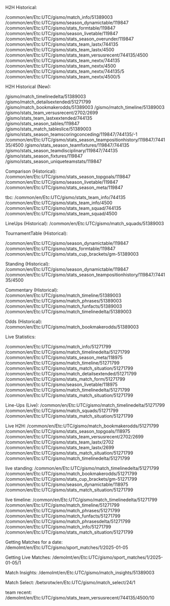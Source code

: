 H2H Historical:

/common/en/Etc:UTC/gismo/match_info/51389003
/common/en/Etc:UTC/gismo/season_dynamictable/119847
/common/en/Etc:UTC/gismo/stats_formtable/119847
/common/en/Etc:UTC/gismo/season_livetable/119847
/common/en/Etc:UTC/gismo/stats_season_overunder/119847
/common/en/Etc:UTC/gismo/stats_team_lastx/744135
/common/en/Etc:UTC/gismo/stats_team_lastx/4500
/common/en/Etc:UTC/gismo/stats_team_versusrecent/744135/4500
/common/en/Etc:UTC/gismo/stats_team_nextx/744135
/common/en/Etc:UTC/gismo/stats_team_nextx/4500
/common/en/Etc:UTC/gismo/stats_team_nextx/744135/5
/common/en/Etc:UTC/gismo/stats_team_nextx/4500/5

H2H Historical (New):

/gismo/match_timelinedelta/51389003
/gismo/match_detailsextended/51271799
/gismo/match_bookmakerodds/51389003
/gismo/match_timeline/51389003
/gismo/stats_team_versusrecent/2702/2699
/gismo/stats_team_lastxextended/744135
/gismo/stats_season_tables/119847
/gismo/stats_match_tableslice/51389003
/gismo/stats_season_teamscoringconceding/119847/744135/-1
/common/en/Etc:UTC/gismo/stats_season_teampositionhistory/119847/744135/4500
/gismo/stats_season_teamfixtures/119847/744135
/gismo/stats_season_teamdisciplinary/119847/744135
/gismo/stats_season_fixtures/119847
/gismo/stats_season_uniqueteamstats/119847

Comparison (Historical):
/common/en/Etc:UTC/gismo/stats_season_topgoals/119847
/common/en/Etc:UTC/gismo/season_livetable/119847
/common/en/Etc:UTC/gismo/stats_season_meta/119847

tbc:
/common/en/Etc:UTC/gismo/stats_team_info/744135
/common/en/Etc:UTC/gismo/stats_team_info/4500
/common/en/Etc:UTC/gismo/stats_team_squad/744135
/common/en/Etc:UTC/gismo/stats_team_squad/4500

LineUps (Historical):
/common/en/Etc:UTC/gismo/match_squads/51389003

TournamentTable (Historical):

/common/en/Etc:UTC/gismo/season_dynamictable/119847
/common/en/Etc:UTC/gismo/stats_formtable/119847
/common/en/Etc:UTC/gismo/stats_cup_brackets/gm-51389003

Standing (Historical):
/common/en/Etc:UTC/gismo/season_dynamictable/119847
/common/en/Etc:UTC/gismo/stats_season_teampositionhistory/119847/744135/4500

Commentary (Historical):
/common/en/Etc:UTC/gismo/match_timeline/51389003
/common/en/Etc:UTC/gismo/match_phrases/51389003
/common/en/Etc:UTC/gismo/match_funfacts/51389003
/common/en/Etc:UTC/gismo/match_timelinedelta/51389003

Odds (Historical):
/common/en/Etc:UTC/gismo/match_bookmakerodds/51389003

Live Statistics:

/common/en/Etc:UTC/gismo/match_info/51271799
/common/en/Etc:UTC/gismo/match_timelinedelta/51271799
/common/en/Etc:UTC/gismo/stats_season_meta/118975
/common/en/Etc:UTC/gismo/match_timeline/51271799
/common/en/Etc:UTC/gismo/stats_match_situation/51271799
/common/en/Etc:UTC/gismo/match_detailsextended/51271799
/common/en/Etc:UTC/gismo/stats_match_form/51271799
/common/en/Etc:UTC/gismo/season_livetable/118975
/common/en/Etc:UTC/gismo/match_timelinedelta/51271799
/common/en/Etc:UTC/gismo/stats_match_situation/51271799

Line-Ups (Live):
/common/en/Etc:UTC/gismo/match_timelinedelta/51271799
/common/en/Etc:UTC/gismo/match_squads/51271799
/common/en/Etc:UTC/gismo/stats_match_situation/51271799

Live H2H:
/common/en/Etc:UTC/gismo/match_bookmakerodds/51271799
/common/en/Etc:UTC/gismo/stats_season_topgoals/118975
/common/en/Etc:UTC/gismo/stats_team_versusrecent/2702/2699
/common/en/Etc:UTC/gismo/stats_team_lastx/2702
/common/en/Etc:UTC/gismo/stats_team_lastx/2699
/common/en/Etc:UTC/gismo/stats_match_situation/51271799
/common/en/Etc:UTC/gismo/match_timelinedelta/51271799

live standing:
/common/en/Etc:UTC/gismo/match_timelinedelta/51271799
/common/en/Etc:UTC/gismo/match_bookmakerodds/51271799
/common/en/Etc:UTC/gismo/stats_cup_brackets/gm-51271799
/common/en/Etc:UTC/gismo/season_dynamictable/118975
/common/en/Etc:UTC/gismo/stats_match_situation/51271799

live timeline:
/common/en/Etc:UTC/gismo/match_timelinedelta/51271799
/common/en/Etc:UTC/gismo/match_timeline/51271799
/common/en/Etc:UTC/gismo/match_phrases/51271799
/common/en/Etc:UTC/gismo/match_funfacts/51271799
/common/en/Etc:UTC/gismo/match_phrasesdelta/51271799
/common/en/Etc:UTC/gismo/match_info/51271799
/common/en/Etc:UTC/gismo/stats_match_situation/51271799

Getting Matches for a date:
/demolmt/en/Etc:UTC/gismo/sport_matches/1/2025-01-05

Getting Live Matches:
/demolmt/en/Etc:UTC/gismo/sport_matches/1/2025-01-05/1

Match Insights:
/demolmt/en/Etc:UTC/gismo/match_insights/51389003

Match Select:
/betsrotw/en/Etc:UTC/gismo/match_select/24/1

team recent:
/demolmt/en/Etc:UTC/gismo/stats_team_versusrecent/744135/4500/10